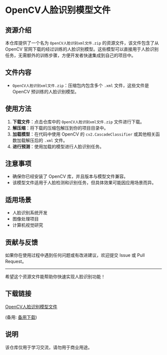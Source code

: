 # OpenCV人脸识别模型文件

## 资源介绍

本仓库提供了一个名为 `OpenCV人脸识别xml文件.zip` 的资源文件，该文件包含了从 OpenCV 官网下载的经过训练的人脸识别模型。这些模型可以直接用于人脸识别任务，无需额外的训练步骤，方便开发者快速集成到自己的项目中。

## 文件内容

- `OpenCV人脸识别xml文件.zip`：压缩包内包含多个 `.xml` 文件，这些文件是 OpenCV 预训练的人脸识别模型。

## 使用方法

1. **下载文件**：点击仓库中的 `OpenCV人脸识别xml文件.zip` 文件进行下载。
2. **解压缩**：将下载的压缩包解压到你的项目目录中。
3. **加载模型**：在代码中使用 OpenCV 的 `cv2.CascadeClassifier` 或其他相关函数加载解压后的 `.xml` 文件。
4. **进行预测**：使用加载的模型进行人脸识别任务。

## 注意事项

- 确保你已经安装了 OpenCV 库，并且版本与模型文件兼容。
- 该模型文件适用于人脸检测和识别任务，但具体效果可能因应用场景而异。

## 适用场景

- 人脸识别系统开发
- 图像处理项目
- 计算机视觉研究

## 贡献与反馈

如果你在使用过程中遇到任何问题或有改进建议，欢迎提交 Issue 或 Pull Request。

---

希望这个资源文件能帮助你快速实现人脸识别功能！

## 下载链接
[OpenCV人脸识别模型文件](https://pan.quark.cn/s/6be8ec97f01a) 

(备用: [备用下载](https://pan.baidu.com/s/16mObEhK4f8g7sNC_Bjox-w?pwd=1234))

## 说明

该仓库仅用于学习交流，请勿用于商业用途。
